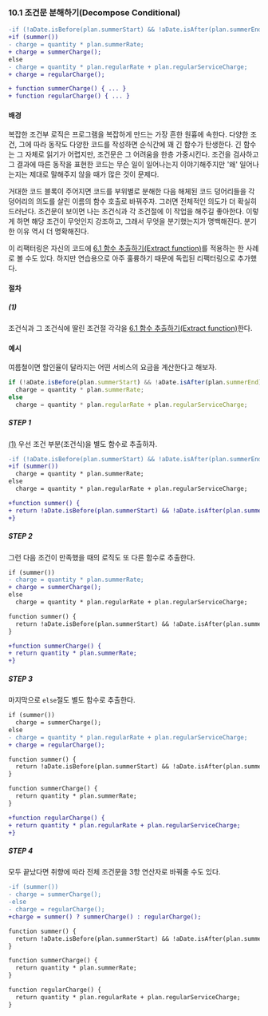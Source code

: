 ### 10.1 조건문 분해하기(Decompose Conditional)
``` diff
-if (!aDate.isBefore(plan.summerStart) && !aDate.isAfter(plan.summerEnd))
+if (summer())
- charge = quantity * plan.summerRate;
+ charge = summerCharge();
else
- charge = quantity * plan.regularRate + plan.regularServiceCharge;
+ charge = regularCharge();

+ function summerCharge() { ... }
+ function regularCharge() { ... }
```

#### 배경
복잡한 조건부 로직은 프로그램을 복잡하게 만드는 가장 흔한 원흉에 속한다. 다양한 조건, 그에 따라 동작도 다양한 코드를 작성하면 순식간에 꽤 긴 함수가 탄생한다. 긴 함수는 그 자체로 읽기가 어렵지만, 조건문은 그 어려움을 한층 가중시킨다. 조건을 검사하고 그 결과에 따른 동작을 표현한 코드는 무슨 일이 일어나는지 이야기해주지만 '왜' 일어나는지는 제대로 말해주지 않을 때가 많은 것이 문제다.

거대한 코드 블록이 주어지면 코드를 부위별로 분해한 다음 해체된 코드 덩어리들을 각 덩어리의 의도를 살린 이름의 함수 호출로 바꿔주자. 그러면 전체적인 의도가 더 확실히 드러난다. 조건문이 보이면 나는 조건식과 각 조건절에 이 작업을 해주길 좋아한다. 이렇게 하면 해당 조건이 무엇인지 강조하고, 그래서 무엇을 분기했는지가 명백해진다. 분기한 이유 역시 더 명확해진다.

이 리팩터링은 자신의 코드에 [6.1 함수 추출하기(Extract function)](https://github.com/wonder13662/refactoring-v2/blob/writing/chapter06/6-1.md)를 적용하는 한 사례로 볼 수도 있다. 하지만 연습용으로 아주 훌륭하기 때문에 독립된 리팩터링으로 추가했다.

#### 절차
##### (1)
조건식과 그 조건식에 딸린 조건절 각각을 [6.1 함수 추출하기(Extract function)](https://github.com/wonder13662/refactoring-v2/blob/writing/chapter06/6-1.md)한다.

#### 예시
여름철이면 할인율이 달라지는 어떤 서비스의 요금을 계산한다고 해보자.
``` javascript
if (!aDate.isBefore(plan.summerStart) && !aDate.isAfter(plan.summerEnd))
  charge = quantity * plan.summerRate;
else
  charge = quantity * plan.regularRate + plan.regularServiceCharge;
```
##### STEP 1
[(1)](https://github.com/wonder13662/refactoring-v2/blob/writing/chapter10/10-1.md#1) 우선 조건 부분(조건식)을 별도 함수로 추출하자.
``` diff
-if (!aDate.isBefore(plan.summerStart) && !aDate.isAfter(plan.summerEnd))
+if (summer())
  charge = quantity * plan.summerRate;
else
  charge = quantity * plan.regularRate + plan.regularServiceCharge;

+function summer() {
+ return !aDate.isBefore(plan.summerStart) && !aDate.isAfter(plan.summerEnd);
+}
```
##### STEP 2
그런 다음 조건이 만족했을 때의 로직도 또 다른 함수로 추출한다.
``` diff
if (summer())
- charge = quantity * plan.summerRate;
+ charge = summerCharge();
else
  charge = quantity * plan.regularRate + plan.regularServiceCharge;

function summer() {
  return !aDate.isBefore(plan.summerStart) && !aDate.isAfter(plan.summerEnd);
}

+function summerCharge() {
+ return quantity * plan.summerRate;
+}
```
##### STEP 3
마지막으로 `else`절도 별도 함수로 추출한다.
``` diff
if (summer())
  charge = summerCharge();
else
- charge = quantity * plan.regularRate + plan.regularServiceCharge;
+ charge = regularCharge();

function summer() {
  return !aDate.isBefore(plan.summerStart) && !aDate.isAfter(plan.summerEnd);
}

function summerCharge() {
  return quantity * plan.summerRate;
}

+function regularCharge() {
+ return quantity * plan.regularRate + plan.regularServiceCharge;
+}
```
##### STEP 4
모두 끝났다면 취향에 따라 전체 조건문을 3항 연산자로 바꿔줄 수도 있다.
``` diff
-if (summer())
- charge = summerCharge();
-else
- charge = regularCharge();
+charge = summer() ? summerCharge() : regularCharge();

function summer() {
  return !aDate.isBefore(plan.summerStart) && !aDate.isAfter(plan.summerEnd);
}

function summerCharge() {
  return quantity * plan.summerRate;
}

function regularCharge() {
  return quantity * plan.regularRate + plan.regularServiceCharge;
}
```